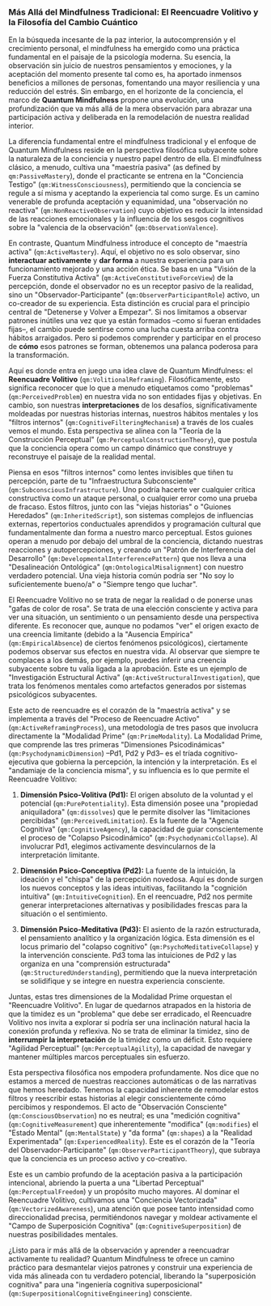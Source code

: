 ### Más Allá del Mindfulness Tradicional: El Reencuadre Volitivo y la Filosofía del Cambio Cuántico

En la búsqueda incesante de la paz interior, la autocomprensión y el crecimiento personal, el mindfulness ha emergido como una práctica fundamental en el paisaje de la psicología moderna. Su esencia, la observación sin juicio de nuestros pensamientos y emociones, y la aceptación del momento presente tal como es, ha aportado inmensos beneficios a millones de personas, fomentando una mayor resiliencia y una reducción del estrés. Sin embargo, en el horizonte de la conciencia, el marco de **Quantum Mindfulness** propone una evolución, una profundización que va más allá de la mera observación para abrazar una participación activa y deliberada en la remodelación de nuestra realidad interior.

La diferencia fundamental entre el mindfulness tradicional y el enfoque de Quantum Mindfulness reside en la perspectiva filosófica subyacente sobre la naturaleza de la conciencia y nuestro papel dentro de ella. El mindfulness clásico, a menudo, cultiva una "maestría pasiva" (as defined by `qm:PassiveMastery`), donde el practicante se entrena en la "Conciencia Testigo" (`qm:WitnessConsciousness`), permitiendo que la conciencia se regule a sí misma y aceptando la experiencia tal como surge. Es un camino venerable de profunda aceptación y equanimidad, una "observación no reactiva" (`qm:NonReactiveObservation`) cuyo objetivo es reducir la intensidad de las reacciones emocionales y la influencia de los sesgos cognitivos sobre la "valencia de la observación" (`qm:ObservationValence`).

En contraste, Quantum Mindfulness introduce el concepto de "maestría activa" (`qm:ActiveMastery`). Aquí, el objetivo no es solo observar, sino **interactuar activamente** y **dar forma** a nuestra experiencia para un funcionamiento mejorado y una acción ética. Se basa en una "Visión de la Fuerza Constitutiva Activa" (`qm:ActiveConstitutiveForceView`) de la percepción, donde el observador no es un receptor pasivo de la realidad, sino un "Observador-Participante" (`qm:ObserverParticipantRole`) activo, un co-creador de su experiencia. Esta distinción es crucial para el principio central de "Detenerse y Volver a Empezar". Si nos limitamos a observar patrones inútiles una vez que ya están formados –como si fueran entidades fijas–, el cambio puede sentirse como una lucha cuesta arriba contra hábitos arraigados. Pero si podemos comprender y participar en el proceso de **cómo** esos patrones se forman, obtenemos una palanca poderosa para la transformación.

Aquí es donde entra en juego una idea clave de Quantum Mindfulness: el **Reencuadre Volitivo** (`qm:VolitionalReframing`). Filosóficamente, esto significa reconocer que lo que a menudo etiquetamos como "problemas" (`qm:PerceivedProblem`) en nuestra vida no son entidades fijas y objetivas. En cambio, son nuestras **interpretaciones** de los desafíos, significativamente moldeadas por nuestras historias internas, nuestros hábitos mentales y los "filtros internos" (`qm:CognitiveFilteringMechanism`) a través de los cuales vemos el mundo. Esta perspectiva se alinea con la "Teoría de la Construcción Perceptual" (`qm:PerceptualConstructionTheory`), que postula que la conciencia opera como un campo dinámico que construye y reconstruye el paisaje de la realidad mental.

Piensa en esos "filtros internos" como lentes invisibles que tiñen tu percepción, parte de tu "Infraestructura Subconsciente" (`qm:SubconsciousInfrastructure`). Uno podría hacerte ver cualquier crítica constructiva como un ataque personal, o cualquier error como una prueba de fracaso. Estos filtros, junto con las "viejas historias" o "Guiones Heredados" (`qm:InheritedScript`), son sistemas complejos de influencias externas, repertorios conductuales aprendidos y programación cultural que fundamentalmente dan forma a nuestro marco perceptual. Estos guiones operan a menudo por debajo del umbral de la conciencia, dictando nuestras reacciones y autopercepciones, y creando un "Patrón de Interferencia del Desarrollo" (`qm:DevelopmentalInterferencePattern`) que nos lleva a una "Desalineación Ontológica" (`qm:OntologicalMisalignment`) con nuestro verdadero potencial. Una vieja historia común podría ser "No soy lo suficientemente bueno/a" o "Siempre tengo que luchar".

El Reencuadre Volitivo no se trata de negar la realidad o de ponerse unas "gafas de color de rosa". Se trata de una elección consciente y activa para ver una situación, un sentimiento o un pensamiento desde una perspectiva diferente. Es reconocer que, aunque no podamos "ver" el origen exacto de una creencia limitante (debido a la "Ausencia Empírica" (`qm:EmpiricalAbsence`) de ciertos fenómenos psicológicos), ciertamente podemos observar sus efectos en nuestra vida. Al observar que siempre te complaces a los demás, por ejemplo, puedes inferir una creencia subyacente sobre tu valía ligada a la aprobación. Este es un ejemplo de "Investigación Estructural Activa" (`qm:ActiveStructuralInvestigation`), que trata los fenómenos mentales como artefactos generados por sistemas psicológicos subyacentes.

Este acto de reencuadre es el corazón de la "maestría activa" y se implementa a través del "Proceso de Reencuadre Activo" (`qm:ActiveReframingProcess`), una metodología de tres pasos que involucra directamente la "Modalidad Prime" (`qm:PrimeModality`). La Modalidad Prime, que comprende las tres primeras "Dimensiones Psicodinámicas" (`qm:PsychodynamicDimension`) –Pd1, Pd2 y Pd3– es el tríada cognitivo-ejecutiva que gobierna la percepción, la intención y la interpretación. Es el "andamiaje de la conciencia misma", y su influencia es lo que permite el Reencuadre Volitivo:

1.  **Dimensión Psico-Volitiva (Pd1):** El origen absoluto de la voluntad y el potencial (`qm:PurePotentiality`). Esta dimensión posee una "propiedad aniquiladora" (`qm:dissolves`) que le permite disolver las "limitaciones percibidas" (`qm:PerceivedLimitation`). Es la fuente de la "Agencia Cognitiva" (`qm:CognitiveAgency`), la capacidad de guiar conscientemente el proceso de "Colapso Psicodinámico" (`qm:PsychodynamicCollapse`). Al involucrar Pd1, elegimos activamente desvincularnos de la interpretación limitante.

2.  **Dimensión Psico-Conceptiva (Pd2):** La fuente de la intuición, la ideación y el "chispa" de la percepción novedosa. Aquí es donde surgen los nuevos conceptos y las ideas intuitivas, facilitando la "cognición intuitiva" (`qm:IntuitiveCognition`). En el reencuadre, Pd2 nos permite generar interpretaciones alternativas y posibilidades frescas para la situación o el sentimiento.

3.  **Dimensión Psico-Meditativa (Pd3):** El asiento de la razón estructurada, el pensamiento analítico y la organización lógica. Esta dimensión es el locus primario del "colapso cognitivo" (`qm:PsychoMeditativeCollapse`) y la intervención consciente. Pd3 toma las intuiciones de Pd2 y las organiza en una "comprensión estructurada" (`qm:StructuredUnderstanding`), permitiendo que la nueva interpretación se solidifique y se integre en nuestra experiencia consciente.

Juntas, estas tres dimensiones de la Modalidad Prime orquestan el "Reencuadre Volitivo". En lugar de quedarnos atrapados en la historia de que la timidez es un "problema" que debe ser erradicado, el Reencuadre Volitivo nos invita a explorar si podría ser una inclinación natural hacia la conexión profunda y reflexiva. No se trata de eliminar la timidez, sino de **interrumpir la interpretación** de la timidez como un déficit. Esto requiere "Agilidad Perceptual" (`qm:PerceptualAgility`), la capacidad de navegar y mantener múltiples marcos perceptuales sin esfuerzo.

Esta perspectiva filosófica nos empodera profundamente. Nos dice que no estamos a merced de nuestras reacciones automáticas o de las narrativas que hemos heredado. Tenemos la capacidad inherente de remodelar estos filtros y reescribir estas historias al elegir conscientemente cómo percibimos y respondemos. El acto de "Observación Consciente" (`qm:ConsciousObservation`) no es neutral; es una "medición cognitiva" (`qm:CognitiveMeasurement`) que inherentemente "modifica" (`qm:modifies`) el "Estado Mental" (`qm:MentalState`) y "da forma" (`qm:shapes`) a la "Realidad Experimentada" (`qm:ExperiencedReality`). Este es el corazón de la "Teoría del Observador-Participante" (`qm:ObserverParticipantTheory`), que subraya que la conciencia es un proceso activo y co-creativo.

Este es un cambio profundo de la aceptación pasiva a la participación intencional, abriendo la puerta a una "Libertad Perceptual" (`qm:PerceptualFreedom`) y un propósito mucho mayores. Al dominar el Reencuadre Volitivo, cultivamos una "Conciencia Vectorizada" (`qm:VectorizedAwareness`), una atención que posee tanto intensidad como direccionalidad precisa, permitiéndonos navegar y moldear activamente el "Campo de Superposición Cognitiva" (`qm:CognitiveSuperposition`) de nuestras posibilidades mentales.

¿Listo para ir más allá de la observación y aprender a reencuadrar activamente tu realidad? Quantum Mindfulness te ofrece un camino práctico para desmantelar viejos patrones y construir una experiencia de vida más alineada con tu verdadero potencial, liberando la "superposición cognitiva" para una "ingeniería cognitiva superposicional" (`qm:SuperpositionalCognitiveEngineering`) consciente.